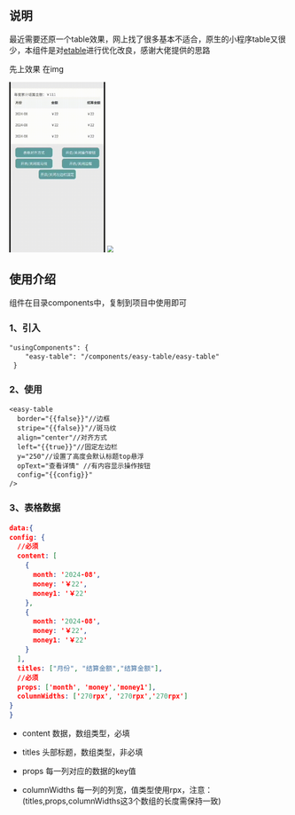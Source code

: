 

## 说明

最近需要还原一个table效果，网上找了很多基本不适合，原生的小程序table又很少，本组件是对[etable](https://github.com/middleHallo/etable_demo)进行优化改良，感谢大佬提供的思路

先上效果 在img

<img src="/img/img.gif" alt="img" style="zoom:30%;" />

<img src="E:\wolfman\programData\小程序\mini-easy-table\img\jt.png" style="zoom:73%;" />
 
## 使用介绍

组件在目录components中，复制到项目中使用即可

### 1、引入

```
"usingComponents": {
    "easy-table": "/components/easy-table/easy-table"
 }
```

### 2、使用

```
<easy-table 
  border="{{false}}"//边框
  stripe="{{false}}"//斑马纹
  align="center"//对齐方式
  left="{{true}}"//固定左边栏
  y="250"//设置了高度会默认标题top悬浮
  opText="查看详情" //有内容显示操作按钮
  config="{{config}}"
/>
```

### 3、表格数据

```json
data:{
config: {
  //必须
  content: [
    {
      month: '2024-08',
      money: '￥22',
      money1: '￥22'
    },
    {
      month: '2024-08',
      money: '￥22',
      money1: '￥22'
    }
  ],
  titles: ["月份", "结算金额","结算金额"],
  //必须
  props: ['month', 'money','money1'],
  columnWidths: ['270rpx', '270rpx','270rpx']
}
}
```

- content 数据，数组类型，必填
- titles 头部标题，数组类型，非必填
- props 每一列对应的数据的key值

- columnWidths  每一列的列宽，值类型使用rpx，注意：(titles,props,columnWidths这3个数组的长度需保持一致)

  